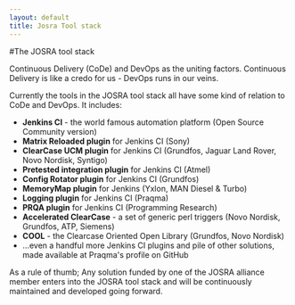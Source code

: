 ```yaml
---
layout: default
title: Josra Tool stack
---
```

#The JOSRA tool stack

Continuous Delivery (CoDe) and DevOps as the uniting factors. Continuous Delivery is like a credo for us - DevOps runs in our veins.

Currently the tools in the JOSRA tool stack all have some kind of relation to CoDe and DevOps. It includes:

* __Jenkins CI__ - the world famous automation platform (Open Source Community version)
* __Matrix Reloaded plugin__ for Jenkins CI (Sony)
* __ClearCase UCM plugin__ for Jenkins CI (Grundfos, Jaguar Land Rover, Novo Nordisk, Syntigo)
* __Pretested integration plugin__ for Jenkins CI (Atmel)
* __Config Rotator plugin__ for Jenkins CI (Grundfos)
* __MemoryMap plugin__ for Jenkins (Yxlon, MAN Diesel & Turbo)
* __Logging plugin__ for Jenkins CI (Praqma)
* __PRQA plugin__ for Jenkins CI (Programming Research)
* __Accelerated ClearCase__ - a set of generic perl triggers (Novo Nordisk, Grundfos, ATP, Siemens)
* __COOL__ - the Clearcase Oriented Open Library (Grundfos, Novo Nordisk)
* ...even a handful more Jenkins CI plugins and pile of other solutions, made available at Praqma's profile on GitHub

As a rule of thumb; Any solution funded by one of the JOSRA alliance member enters into the JOSRA tool stack and will be continuously maintained and developed going forward.